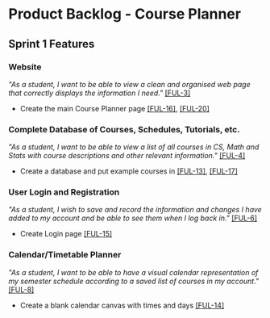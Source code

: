 # Product Backlog - Course Planner

## **Sprint 1 Features**

### **Website**
*"As a student, I want to be able to view a clean and organised web page that correctly displays the information I need."* [[FUL-3]](https://mcsapps.utm.utoronto.ca/jira/browse/FUL-3)
- Create the main Course Planner page [[FUL-16]](https://mcsapps.utm.utoronto.ca/jira/browse/FUL-16), [[FUL-20]](https://mcsapps.utm.utoronto.ca/jira/browse/FUL-20)

### **Complete Database of Courses, Schedules, Tutorials, etc.**
*"As a student, I want to be able to view a list of all courses in CS, Math and Stats with course descriptions and other relevant information."* [[FUL-4]](https://mcsapps.utm.utoronto.ca/jira/browse/FUL-4)
- Create a database and put example courses in [[FUL-13]](https://mcsapps.utm.utoronto.ca/jira/browse/FUL-13), [[FUL-17]](https://mcsapps.utm.utoronto.ca/jira/browse/FUL-17)

### **User Login and Registration**
*"As a student, I wish to save and record the information and changes I have added to my account and be able to see them when I log back in."* [[FUL-6]](https://mcsapps.utm.utoronto.ca/jira/browse/FUL-6)
- Create Login page [[FUL-15]](https://mcsapps.utm.utoronto.ca/jira/browse/FUL-15)

### **Calendar/Timetable Planner**
*"As a student, I want to be able to have a visual calendar representation of my semester schedule according to a saved list of courses in my account."* [[FUL-8]](https://mcsapps.utm.utoronto.ca/jira/browse/FUL-8)
- Create a blank calendar canvas with times and days [[FUL-14]](https://mcsapps.utm.utoronto.ca/jira/browse/FUL-14)
